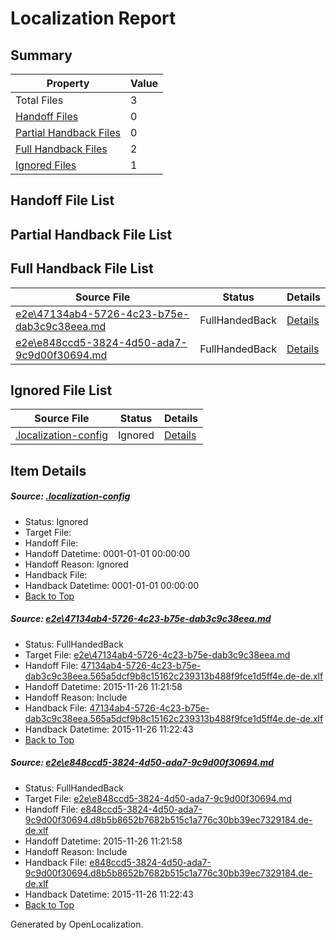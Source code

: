 # <a name='report-top'></a> Localization Report

## Summary
 Property | Value 
 -------- | ----- 
 Total Files | 3
[ Handoff Files ](#handoff-list)| 0
[ Partial Handback Files ](#partial-handback-list)| 0
[ Full Handback Files ](#full-handback-list)| 2
[ Ignored Files ](#ignored-list)| 1

## <a name='handoff-list'></a> Handoff File List

## <a name='partial-handback-list'></a> Partial Handback File List

## <a name='handback-list'></a> Full Handback File List
 Source File | Status | Details 
 ----------- | ------ | ------- 
 [e2e\47134ab4-5726-4c23-b75e-dab3c9c38eea.md](https://github.com/OpenLocalizationTest/oltest/blob/f08c170e4a5fc467208b8e1733215ac813a7ff01/e2e/47134ab4-5726-4c23-b75e-dab3c9c38eea.md) | FullHandedBack | [Details](#540c3ed2489c0b479448581d410662a6b27255691)
 [e2e\e848ccd5-3824-4d50-ada7-9c9d00f30694.md](https://github.com/OpenLocalizationTest/oltest/blob/f08c170e4a5fc467208b8e1733215ac813a7ff01/e2e/e848ccd5-3824-4d50-ada7-9c9d00f30694.md) | FullHandedBack | [Details](#8ca4fd1fe0ffcc92322a77c84fdca13b5dfd97042)

## <a name='ignored-list'></a> Ignored File List
 Source File | Status | Details 
 ----------- | ------ | ------- 
 [.localization-config](https://github.com/OpenLocalizationTest/oltest/blob/f08c170e4a5fc467208b8e1733215ac813a7ff01/.localization-config) | Ignored | [Details](#048a0e657b81f2e30d1cbef1ba533f0de3ca11c40)

## Item Details
##### <a name='048a0e657b81f2e30d1cbef1ba533f0de3ca11c40'></a> Source: [.localization-config](https://github.com/OpenLocalizationTest/oltest/blob/f08c170e4a5fc467208b8e1733215ac813a7ff01/.localization-config)
* Status: Ignored
* Target File: 
* Handoff File: 
* Handoff Datetime: 0001-01-01 00:00:00
* Handoff Reason: Ignored
* Handback File: 
* Handback Datetime: 0001-01-01 00:00:00
* [Back to Top](#report-top)

##### <a name='540c3ed2489c0b479448581d410662a6b27255691'></a> Source: [e2e\47134ab4-5726-4c23-b75e-dab3c9c38eea.md](https://github.com/OpenLocalizationTest/oltest/blob/f08c170e4a5fc467208b8e1733215ac813a7ff01/e2e/47134ab4-5726-4c23-b75e-dab3c9c38eea.md)
* Status: FullHandedBack
* Target File: [e2e\47134ab4-5726-4c23-b75e-dab3c9c38eea.md](https://github.com/OpenLocalizationTestOrg/oltest.de-de/blob/4e8cb148ac2d834c1ebdd87bcbf74d659138d2a3/e2e/47134ab4-5726-4c23-b75e-dab3c9c38eea.md)
* Handoff File: [47134ab4-5726-4c23-b75e-dab3c9c38eea.565a5dcf9b8c15162c239313b488f9fce1d5ff4e.de-de.xlf](https://github.com/OpenLocalizationTestOrg/olhandoff/blob/c3c562284f048f6426e43036468b5cc2889e49c8/ol-handoff/OpenLocalizationTestOrg/oltest.de-de/yanz/47134ab4-5726-4c23-b75e-dab3c9c38eea.565a5dcf9b8c15162c239313b488f9fce1d5ff4e.de-de.xlf)
* Handoff Datetime: 2015-11-26 11:21:58
* Handoff Reason: Include
* Handback File: [47134ab4-5726-4c23-b75e-dab3c9c38eea.565a5dcf9b8c15162c239313b488f9fce1d5ff4e.de-de.xlf](https://github.com/OpenLocalizationTestOrg/olhandback/blob/19503951ffad33eb86f0790f57e2d03fdd71af1b/ol-handback/OpenLocalizationTestOrg/oltest.de-de/yanz/47134ab4-5726-4c23-b75e-dab3c9c38eea.565a5dcf9b8c15162c239313b488f9fce1d5ff4e.de-de.xlf)
* Handback Datetime: 2015-11-26 11:22:43
* [Back to Top](#report-top)

##### <a name='8ca4fd1fe0ffcc92322a77c84fdca13b5dfd97042'></a> Source: [e2e\e848ccd5-3824-4d50-ada7-9c9d00f30694.md](https://github.com/OpenLocalizationTest/oltest/blob/f08c170e4a5fc467208b8e1733215ac813a7ff01/e2e/e848ccd5-3824-4d50-ada7-9c9d00f30694.md)
* Status: FullHandedBack
* Target File: [e2e\e848ccd5-3824-4d50-ada7-9c9d00f30694.md](https://github.com/OpenLocalizationTestOrg/oltest.de-de/blob/4e8cb148ac2d834c1ebdd87bcbf74d659138d2a3/e2e/e848ccd5-3824-4d50-ada7-9c9d00f30694.md)
* Handoff File: [e848ccd5-3824-4d50-ada7-9c9d00f30694.d8b5b8652b7682b515c1a776c30bb39ec7329184.de-de.xlf](https://github.com/OpenLocalizationTestOrg/olhandoff/blob/c3c562284f048f6426e43036468b5cc2889e49c8/ol-handoff/OpenLocalizationTestOrg/oltest.de-de/yanz/e848ccd5-3824-4d50-ada7-9c9d00f30694.d8b5b8652b7682b515c1a776c30bb39ec7329184.de-de.xlf)
* Handoff Datetime: 2015-11-26 11:21:58
* Handoff Reason: Include
* Handback File: [e848ccd5-3824-4d50-ada7-9c9d00f30694.d8b5b8652b7682b515c1a776c30bb39ec7329184.de-de.xlf](https://github.com/OpenLocalizationTestOrg/olhandback/blob/19503951ffad33eb86f0790f57e2d03fdd71af1b/ol-handback/OpenLocalizationTestOrg/oltest.de-de/yanz/e848ccd5-3824-4d50-ada7-9c9d00f30694.d8b5b8652b7682b515c1a776c30bb39ec7329184.de-de.xlf)
* Handback Datetime: 2015-11-26 11:22:43
* [Back to Top](#report-top)


Generated by OpenLocalization.
